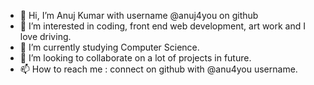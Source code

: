 - 👋 Hi, I’m Anuj Kumar with username @anuj4you on github
- 👀 I’m interested in coding, front end web development, art work and I love driving.
- 🌱 I’m currently studying Computer Science. 
- 💞️ I’m looking to collaborate on a lot of projects in future.
- 📫 How to reach me : connect on github with @anu4you username.

<!---
anuj4you/anuj4you is a ✨ special ✨ repository because its `README.md` (this file) appears on your GitHub profile.
You can click the Preview link to take a look at your changes.
--->
